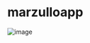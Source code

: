 # marzulloapp
![image](https://github.com/ElkinJenner/marzulloapp/assets/134264351/1c356bf5-009d-4ed8-9649-18b755559b8f)
